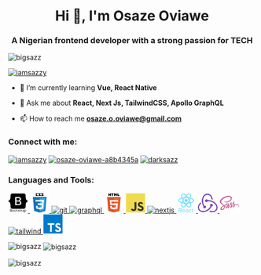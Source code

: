 <h1 align="center">Hi 👋, I'm Osaze Oviawe</h1>
<h3 align="center">A Nigerian frontend developer with a strong passion for TECH</h3>
<!-- <img align=“right” alt=“Coding” width=“400” src=“https://cdn.dribbble.com/users/1162077/screenshots/3848914/programmer.gif” /> -->

<p align="left"> <img src="https://komarev.com/ghpvc/?username=bigsazz&label=Profile%20views&color=0e75b6&style=flat" alt="bigsazz" /> </p>

<p align="left"> <a href="https://twitter.com/iamsazzy" target="blank"><img src="https://img.shields.io/twitter/follow/iamsazzy?logo=twitter&style=for-the-badge" alt="iamsazzy" /></a> </p>

- 🌱 I’m currently learning **Vue, React Native**

- 💬 Ask me about **React, Next Js, TailwindCSS, Apollo GraphQL**

- 📫 How to reach me **osaze.o.oviawe@gmail.com**

<h3 align="left">Connect with me:</h3>
<p align="left">
<a href="https://twitter.com/iamsazzy" target="blank"><img align="center" src="https://raw.githubusercontent.com/rahuldkjain/github-profile-readme-generator/master/src/images/icons/Social/twitter.svg" alt="iamsazzy" height="30" width="40" /></a>
<a href="https://linkedin.com/in/osaze-oviawe-a8b4345a" target="blank"><img align="center" src="https://raw.githubusercontent.com/rahuldkjain/github-profile-readme-generator/master/src/images/icons/Social/linked-in-alt.svg" alt="osaze-oviawe-a8b4345a" height="30" width="40" /></a>
<a href="https://instagram.com/darksazz" target="blank"><img align="center" src="https://raw.githubusercontent.com/rahuldkjain/github-profile-readme-generator/master/src/images/icons/Social/instagram.svg" alt="darksazz" height="30" width="40" /></a>
</p>

<h3 align="left">Languages and Tools:</h3>
<p align="left"> <a href="https://getbootstrap.com" target="_blank" rel="noreferrer"> <img src="https://raw.githubusercontent.com/devicons/devicon/master/icons/bootstrap/bootstrap-plain-wordmark.svg" alt="bootstrap" width="40" height="40"/> </a> <a href="https://www.w3schools.com/css/" target="_blank" rel="noreferrer"> <img src="https://raw.githubusercontent.com/devicons/devicon/master/icons/css3/css3-original-wordmark.svg" alt="css3" width="40" height="40"/> </a> <a href="https://git-scm.com/" target="_blank" rel="noreferrer"> <img src="https://www.vectorlogo.zone/logos/git-scm/git-scm-icon.svg" alt="git" width="40" height="40"/> </a> <a href="https://graphql.org" target="_blank" rel="noreferrer"> <img src="https://www.vectorlogo.zone/logos/graphql/graphql-icon.svg" alt="graphql" width="40" height="40"/> </a> <a href="https://www.w3.org/html/" target="_blank" rel="noreferrer"> <img src="https://raw.githubusercontent.com/devicons/devicon/master/icons/html5/html5-original-wordmark.svg" alt="html5" width="40" height="40"/> </a> <a href="https://developer.mozilla.org/en-US/docs/Web/JavaScript" target="_blank" rel="noreferrer"> <img src="https://raw.githubusercontent.com/devicons/devicon/master/icons/javascript/javascript-original.svg" alt="javascript" width="40" height="40"/> </a> <a href="https://nextjs.org/" target="_blank" rel="noreferrer"> <img src="https://cdn.worldvectorlogo.com/logos/nextjs-2.svg" alt="nextjs" width="40" height="40"/> </a> <a href="https://reactjs.org/" target="_blank" rel="noreferrer"> <img src="https://raw.githubusercontent.com/devicons/devicon/master/icons/react/react-original-wordmark.svg" alt="react" width="40" height="40"/> </a> <a href="https://redux.js.org" target="_blank" rel="noreferrer"> <img src="https://raw.githubusercontent.com/devicons/devicon/master/icons/redux/redux-original.svg" alt="redux" width="40" height="40"/> </a> <a href="https://sass-lang.com" target="_blank" rel="noreferrer"> <img src="https://raw.githubusercontent.com/devicons/devicon/master/icons/sass/sass-original.svg" alt="sass" width="40" height="40"/> </a> <a href="https://tailwindcss.com/" target="_blank" rel="noreferrer"> <img src="https://www.vectorlogo.zone/logos/tailwindcss/tailwindcss-icon.svg" alt="tailwind" width="40" height="40"/> </a> <a href="https://www.typescriptlang.org/" target="_blank" rel="noreferrer"> <img src="https://raw.githubusercontent.com/devicons/devicon/master/icons/typescript/typescript-original.svg" alt="typescript" width="40" height="40"/> </a> </p>

<p><img align="left" src="https://github-readme-stats.vercel.app/api/top-langs?username=bigsazz&show_icons=true&locale=en&layout=compact" alt="bigsazz" /></p>

<p>&nbsp;<img align="center" src="https://github-readme-stats.vercel.app/api?username=bigsazz&show_icons=true&locale=en" alt="bigsazz" /></p>

<p><img align="center" src="https://github-readme-streak-stats.herokuapp.com/?user=bigsazz&" alt="bigsazz" /></p>
